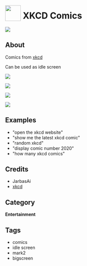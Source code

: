 # <img src='./icon.png' width='50' height='50' style='vertical-align:bottom'/> XKCD Comics

![](./logo.png)

## About

Comics from [xkcd](https://xkcd.com/)

Can be used as idle screen
 

![](screenie.png)

![](screenie2.png)

![](screenie3.png)

![](website.png)

## Examples
* "open the xkcd website"
* "show me the latest xkcd comic"
* "random xkcd"
* "display comic number 2020"
* "how many xkcd comics"


## Credits
- JarbasAi
- [xkcd](https://xkcd.com/)

## Category
**Entertainment**

## Tags
- comics
- idle screen
- mark2
- bigscreen
